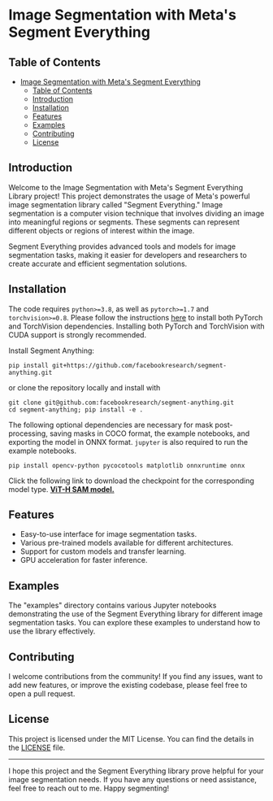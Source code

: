 # Image Segmentation with Meta's Segment Everything

## Table of Contents
- [Image Segmentation with Meta's Segment Everything](#image-segmentation-with-metas-segment-everything)
  - [Table of Contents](#table-of-contents)
  - [Introduction](#introduction)
  - [Installation](#installation)
  - [Features](#features)
  - [Examples](#examples)
  - [Contributing](#contributing)
  - [License](#license)

## Introduction
Welcome to the Image Segmentation with Meta's Segment Everything Library project! This project demonstrates the usage of Meta's powerful image segmentation library called "Segment Everything." Image segmentation is a computer vision technique that involves dividing an image into meaningful regions or segments. These segments can represent different objects or regions of interest within the image.

Segment Everything provides advanced tools and models for image segmentation tasks, making it easier for developers and researchers to create accurate and efficient segmentation solutions.

## Installation
The code requires `python>=3.8`, as well as `pytorch>=1.7` and `torchvision>=0.8`. Please follow the instructions [here](https://pytorch.org/get-started/locally/) to install both PyTorch and TorchVision dependencies. Installing both PyTorch and TorchVision with CUDA support is strongly recommended.

Install Segment Anything:

```
pip install git+https://github.com/facebookresearch/segment-anything.git
```

or clone the repository locally and install with

```
git clone git@github.com:facebookresearch/segment-anything.git
cd segment-anything; pip install -e .
```

The following optional dependencies are necessary for mask post-processing, saving masks in COCO format, the example notebooks, and exporting the model in ONNX format. `jupyter` is also required to run the example notebooks.

```
pip install opencv-python pycocotools matplotlib onnxruntime onnx
```

Click the following link to download the checkpoint for the corresponding model type.
**[ViT-H SAM model.](https://dl.fbaipublicfiles.com/segment_anything/sam_vit_h_4b8939.pth)**

## Features
- Easy-to-use interface for image segmentation tasks.
- Various pre-trained models available for different architectures.
- Support for custom models and transfer learning.
- GPU acceleration for faster inference.

## Examples
The "examples" directory contains various Jupyter notebooks demonstrating the use of the Segment Everything library for different image segmentation tasks. You can explore these examples to understand how to use the library effectively.

## Contributing
I welcome contributions from the community! If you find any issues, want to add new features, or improve the existing codebase, please feel free to open a pull request.

## License
This project is licensed under the MIT License. You can find the details in the [LICENSE](LICENSE) file.

---

I hope this project and the Segment Everything library prove helpful for your image segmentation needs. If you have any questions or need assistance, feel free to reach out to me. Happy segmenting!